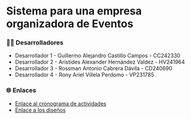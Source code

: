 # Sistema para una empresa organizadora de Eventos

<div>
    <h3>👨‍💻 Desarrolladores</h3>
    <ul>
      <li>Desarrollador 1 - Guillermo Alejandro Castillo Campos - CC242330</li>
      <li>Desarrollador 2 - Arístides Alexander Hernández Valdez - HV241964</li>
      <li>Desarrollador 3 - Rossman Antonio Cabrera Dávila - CD240690</li>
      <li>Desarrollador 4 - Rony Ariel Villela Perdomo - VP231785</li>
    </ul>
</div>
<div>
  <h3>🌐 Enlaces</h3>
  <ul>
    <li>
        <a href="https://miro.com/welcomeonboard/ZHRVSEcyWmNQQTZsYXVSZnVCMnhVSnozMVpKTTdrOEVhZTRXbjNaNDd4cUlLTmdWQ1RvQ2IweFZKbzBUbTZOc3wzNDU4NzY0NjAzMDAyMjAyMTg5fDI=?share_link_id=401043310820" target="_blank">Enlace al cronograma de actividades</a>
    </li>
    <li>
        <a href="">Enlace a los diseños</a>
    </li>
  </ul>
</div>
